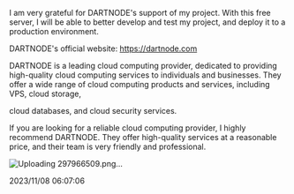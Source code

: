 I am very grateful for DARTNODE's support of my project. With this free server, I will be able to better develop and test my project, and deploy it to a production environment.

DARTNODE's official website: https://dartnode.com

DARTNODE is a leading cloud computing provider, dedicated to providing high-quality cloud computing services to individuals and businesses. They offer a wide range of cloud computing products and services, including VPS, cloud storage, 

cloud databases, and cloud security services.

If you are looking for a reliable cloud computing provider, I highly recommend DARTNODE. They offer high-quality services at a reasonable price, and their team is very friendly and professional.

![Uploading 297966509.png…]()


2023/11/08 06:07:06
